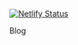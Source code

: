 [![Netlify Status](https://api.netlify.com/api/v1/badges/d2da508f-0dba-4b39-a91a-691543e8476f/deploy-status)](https://app.netlify.com/sites/rohithkp/deploys)

Blog
